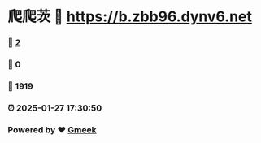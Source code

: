 # 爬爬茨 :link: https://b.zbb96.dynv6.net 
### :page_facing_up: [2](https://b.zbb96.dynv6.net/tag.html) 
### :speech_balloon: 0 
### :hibiscus: 1919 
### :alarm_clock: 2025-01-27 17:30:50 
### Powered by :heart: [Gmeek](https://github.com/Meekdai/Gmeek)
